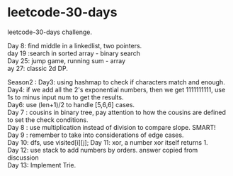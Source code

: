 # leetcode-30-days
leetcode-30-days challenge. 

Day 8: find middle in a linkedlist, two pointers. <br/>
day 19 :search in sorted array - binary search<br/>
Day 25: jump game, running sum - array<br/>
ay 27: classic 2d DP. <br/>

Season2 :
Day3: using hashmap to check if characters match and enough. <br/>
Day4: if we add all the 2's exponential numbers, then we get 1111111111, use 1s to minus input num to get the results.  <br/>
Day6: use (len+1)/2 to handle [5,6,6] cases. <br/>
Day 7  :  cousins in binary tree, pay  attention to how the cousins are defined to set the check conditions.  <br/>
Day 8 : use multiplication instead of division to compare slope. SMART! <br/> 
Day 9 : remember to take into considerations of edge cases. <br/>
Day 10: dfs, use visited[i][j];
Day 11: xor, a number xor itself returns 1. <br>
Day 12: use stack to add numbers by orders. answer copied from discussion <br/>
Day 13: Implement Trie. 

